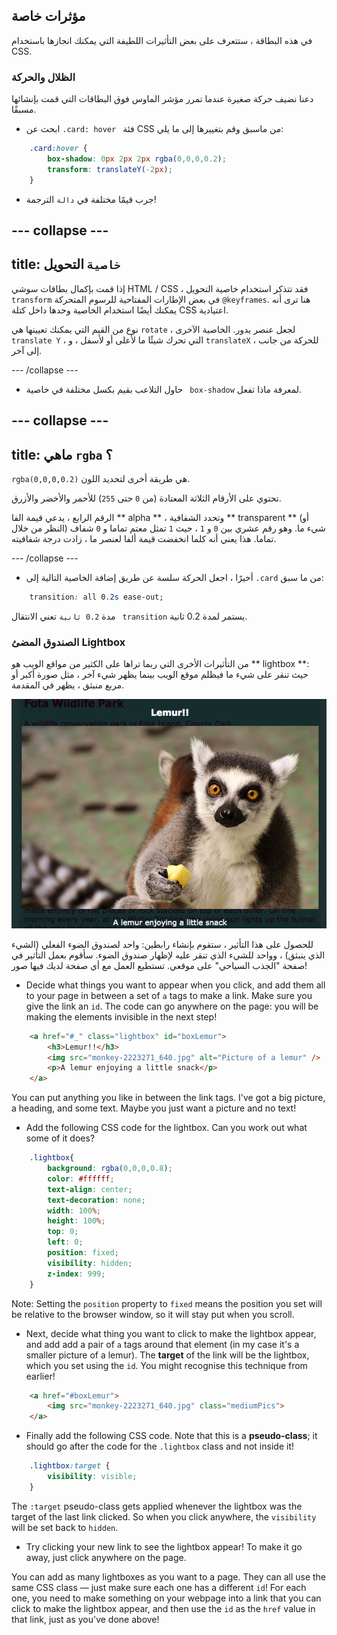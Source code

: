 ## مؤثرات خاصة

في هذه البطاقة ، ستتعرف على بعض التأثيرات اللطيفة التي يمكنك انجازها باستخدام CSS.

### الظلال والحركة

دعنا نضيف حركة صغيرة عندما تمرر مؤشر الماوس فوق البطاقات التي قمت بإنشائها مسبقًا.

+ ابحث عن `.card: hover ` فئة CSS من ماسبق وقم بتغييرها إلى ما يلي:

```css
    .card:hover {
        box-shadow: 0px 2px 2px rgba(0,0,0,0.2); 
        transform: translateY(-2px);
    }
```

+ جرب قيمًا مختلفة في ` دالة ` الترجمة!

## \--- collapse \---

## title: `خاصية` التحويل

إذا قمت بإكمال بطاقات سوشي HTML / CSS ، فقد تتذكر استخدام خاصية التحويل ` transform` في بعض الإطارات المفتاحية للرسوم المتحركة ` @keyframes `. هنا ترى أنه يمكنك أيضًا استخدام الخاصية وحدها داخل كتلة CSS اعتيادية.

نوع من القيم التي يمكنك تعيينها هي ` rotate ` ، لجعل عنصر يدور. الخاصية الآخرى ` translate Y ` ، التي تحرك شيئًا ما لأعلى أو لأسفل ، و ` translateX ` ، للحركة من جانب إلى آخر.

\--- /collapse \---

+ حاول التلاعب بقيم بكسل مختلفة في خاصية ` box-shadow` لمعرفة ماذا تفعل. 

## \--- collapse \---

## title: ماهي ` rgba ` ؟

`rgba(0,0,0,0.2)` هي طريقة أخرى لتحديد اللون.

تحتوي على الأرقام الثلاثة المعتادة (من ` 0 ` حتى ` 255 `) للأحمر والأخضر والأزرق.

الرقم الرابع ، يدعي قيمة الفا ** alpha ** ، وتحدد الشفافية ** transparent ** (أو النظر من خلال) شيء ما. وهو رقم عشري بين ` 0 ` و ` 1 ` ، حيث ` 1 ` تمثل معتم تماما و ` 0 ` شفاف تماما. هذا يعني أنه كلما انخفضت قيمة ألفا لعنصر ما ، زادت درجة شفافيته.

\--- /collapse \---

+ أخيرًا ، اجعل الحركة سلسة عن طريق إضافة الخاصية التالية إلى `.card` من ما سبق: 

```css
    transition: all 0.2s ease-out;
```

مدة ` 0.2 ثانية ` تعني الانتقال ` transition` يستمر لمدة 0.2 ثانية.

### الصندوق المضئ Lightbox

من التأثيرات الأخرى التي ربما تراها على الكثير من مواقع الويب هو ** lightbox **: حيث تنقر على شيء ما فيظلم موقع الويب بينما يظهر شيء آخر ، مثل صورة أكبر أو مربع منبثق ، يظهر في المقدمة.

![Lightbox effect in action](images/lightboxLemur.png)

للحصول على هذا التأثير ، ستقوم بإنشاء رابطين: واحد لصندوق الضوء الفعلي (الشيء الذي ينبثق) ، وواحد للشيء الذي تنقر عليه لإظهار صندوق الضوء. سأقوم بعمل التأثير في صفحة "الجذب السياحي" على موقعي. تستطيع العمل مع أي صفحة لديك فيها صور!

+ Decide what things you want to appear when you click, and add them all to your page in between a set of `a` tags to make a link. Make sure you give the link an `id`. The code can go anywhere on the page: you will be making the elements invisible in the next step!

```html
    <a href="#_" class="lightbox" id="boxLemur">
        <h3>Lemur!!</h3>
        <img src="monkey-2223271_640.jpg" alt="Picture of a lemur" />
        <p>A lemur enjoying a little snack</p>
    </a>
```

You can put anything you like in between the link tags. I've got a big picture, a heading, and some text. Maybe you just want a picture and no text!

+ Add the following CSS code for the lightbox. Can you work out what some of it does?

```css
    .lightbox{
        background: rgba(0,0,0,0.8);
        color: #ffffff;
        text-align: center;
        text-decoration: none;
        width: 100%;
        height: 100%;
        top: 0;
        left: 0;
        position: fixed;
        visibility: hidden;
        z-index: 999;
    }
```

Note: Setting the `position` property to `fixed` means the position you set will be relative to the browser window, so it will stay put when you scroll.

+ Next, decide what thing you want to click to make the lightbox appear, and add add a pair of `a` tags around that element (in my case it's a smaller picture of a lemur). The **target** of the link will be the lightbox, which you set using the `id`. You might recognise this technique from earlier!

```html
    <a href="#boxLemur">
        <img src="monkey-2223271_640.jpg" class="mediumPics">
    </a>
```

+ Finally add the following CSS code. Note that this is a **pseudo-class**; it should go after the code for the `.lightbox` class and not inside it!

```css
    .lightbox:target {
        visibility: visible;
    }
```

The `:target` pseudo-class gets applied whenever the lightbox was the target of the last link clicked. So when you click anywhere, the `visibility` will be set back to `hidden`.

+ Try clicking your new link to see the lightbox appear! To make it go away, just click anywhere on the page.

You can add as many lightboxes as you want to a page. They can all use the same CSS class — just make sure each one has a different `id`! For each one, you need to make something on your webpage into a link that you can click to make the lightbox appear, and then use the `id` as the `href` value in that link, just as you've done above!